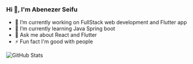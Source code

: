 ### Hi 👋, I'm Abenezer Seifu

- 🔭 I’m currently working on FullStack web development  and  Flutter app
- 🌱 I’m currently learning Java Spring boot
- 💬 Ask me about React and Flutter
- ⚡ Fun fact I'm good with people

![GitHub Stats](https://github-readme-stats.vercel.app/api?username=abenezer121&theme=radical)

